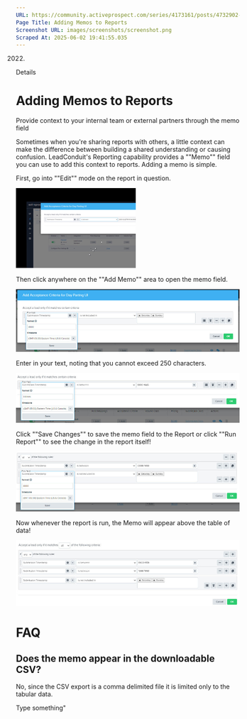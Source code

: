 ```yaml
---
URL: https://community.activeprospect.com/series/4173161/posts/4732902-adding-memos-to-reports
Page Title: Adding Memos to Reports
Screenshot URL: images/screenshots/screenshot.png
Scraped At: 2025-06-02 19:41:55.035
---
```

2022.

Details

# Adding Memos to Reports

Provide context to your internal team or external partners through the memo field

Sometimes when you're sharing reports with others, a little context can make the difference between building a shared understanding or causing confusion. LeadConduit's Reporting capability provides a ""Memo"" field you can use to add this context to reports. Adding a memo is simple.

First, go into ""Edit"" mode on the report in question.

![](images/image-1.png)

Then click anywhere on the ""Add Memo"" area to open the memo field.

![](images/image-2.png)

Enter in your text, noting that you cannot exceed 250 characters.

![](images/image-3.png)

Click ""Save Changes"" to save the memo field to the Report or click ""Run Report"" to see the change in the report itself!

![](images/image-4.png)

Now whenever the report is run, the Memo will appear above the table of data!

![](images/image-5.png)

# FAQ

## Does the memo appear in the downloadable CSV?

No, since the CSV export is a comma delimited file it is limited only to the tabular data.

Type something"
